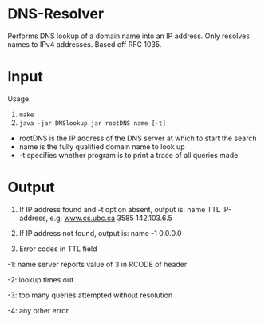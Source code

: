 # DNS-Resolver
Performs DNS lookup of a domain name into an IP address. Only resolves names to IPv4 addresses. Based off RFC 1035.

# Input

Usage:

1. `make`
2. `java ‐jar DNSlookup.jar rootDNS name [‐t]`

- rootDNS is the IP address of the DNS server at which to start the search
- name is the fully qualified domain name to look up
- -t specifies whether program is to print a trace of all queries made

# Output

1. If IP address found and -t option absent, output is: 
name TTL IP-address, 
e.g. www.cs.ubc.ca 3585 142.103.6.5

2. If IP address not found, output is: 
name -1 0.0.0.0

3. Error codes in TTL field

-1: name server reports value of 3 in RCODE of header

-2: lookup times out

-3: too many queries attempted without resolution

-4: any other error


